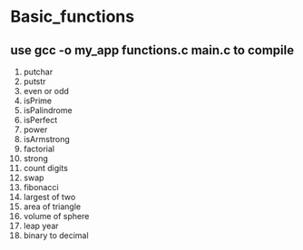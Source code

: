 # Basic_functions
## use gcc -o my_app functions.c main.c to compile
1. putchar
2. putstr
3. even or odd
4. isPrime
5. isPalindrome
6. isPerfect
7. power
8. isArmstrong
9. factorial
10. strong
11. count digits
12. swap
13. fibonacci
14. largest of two
15. area of triangle
16. volume of sphere
17. leap year
18. binary to decimal